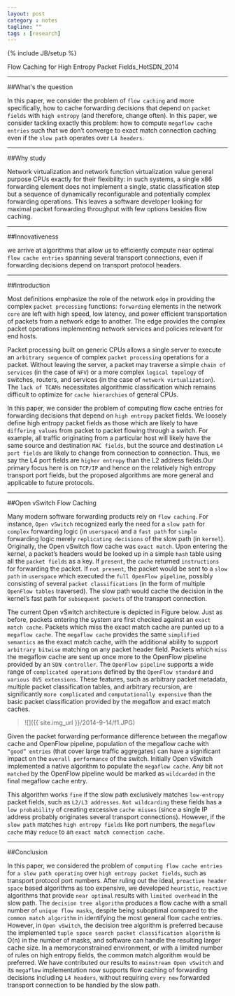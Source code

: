 ```yaml
---
layout: post
category : notes
tagline: ""
tags : [research]
---
```


{% include JB/setup %}

Flow Caching for High Entropy Packet Fields_HotSDN_2014

*****

##What's the question

In this paper, we consider the problem of `flow caching` and more specifically, how to cache forwarding decisions that depend on `packet fields` with `high entropy` (and therefore, change often). In this paper, we consider tackling exactly this problem: how to compute `megaflow cache entries` such that we don’t converge to exact match connection caching even if the `slow path` operates over `L4 headers`.

*****

##Why study

Network virtualization and network function virtualization value general purpose CPUs exactly for their flexibility: in such systems, a single x86 forwarding element does not implement a single, static classification step but a sequence of dynamically reconfigurable and potentially complex forwarding operations. This leaves a software developer looking for maximal packet forwarding throughput with few options besides flow caching. 

*****

##Innovativeness

we arrive at algorithms that allow us to efficiently compute near optimal `flow cache entries` spanning several transport connections, even if forwarding decisions depend on transport protocol headers. 

*****

##Introduction

Most definitions emphasize the role of the network `edge` in providing the complex `packet processing` functions: `forwarding` elements in the network `core` are left with high speed, low latency, and power efficient transportation of packets from a network edge to another. The edge provides the complex packet operations implementing network services and policies relevant for end hosts.

Packet processing built on generic CPUs allows a single server to execute an `arbitrary sequence` of complex `packet processing` operations for a packet. Without leaving the server, a packet may traverse a simple `chain of services` (in the case of `NFV`) or a more complex `logical topology` of switches, routers, and services (in the case of `network virtualization`). The `lack of TCAMs` necessitates algorithmic classification which remains difficult to optimize for `cache hierarchies` of general CPUs.

In this paper, we consider the problem of computing flow cache entries for forwarding decisions that depend on `high entropy` packet fields. We loosely define high entropy packet fields as those which are likely to have `differing values` from packet to packet flowing through a switch. For example, all traffic originating from a particular host will likely have the same source and destination `MAC fields`, but the source and destination `L4 port fields` are likely to change from connection to connection. Thus, we say the L4 port fields are `higher entropy` than the L2 address fields.Our primary focus here is on `TCP/IP` and hence on the relatively high entropy transport port fields, but the proposed algorithms are more general and applicable to future protocols.

*****

##Open vSwitch Flow Caching

Many modern software forwarding products rely on `flow caching`. For instance, `Open vSwitch` recognized early the need for a `slow path` for `complex` forwarding logic (in `userspace`) and a `fast path` for `simple` forwarding logic merely `replicating decisions` of the slow path (in `kernel`). Originally, the Open vSwitch flow cache was `exact match`. Upon entering the kernel, a packet’s headers would be looked up in a simple `hash` table using all the `packet fields` as a key. If `present`, the `cache` returned `instructions` for forwarding the packet. If `not present`, the packet would be sent to a `slow path` in `userspace` which executed the `full OpenFlow pipeline`, possibly consisting of several `packet classifications` (in the form of multiple `OpenFlow tables` traversed). The slow path would cache the decision in the kernel’s fast path for `subsequent packets` of the transport connection.

The current Open vSwitch architecture is depicted in Figure below. Just as before, packets entering the system are first checked against an `exact match cache`. Packets which miss the exact match cache are punted up to a `megaflow cache`. The `megaflow cache` provides the same `simplified semantics` as the exact match cache, with the additional ability to support `arbitrary bitwise` matching on any packet header field. Packets which `miss` the megaflow cache are sent up
once more to the OpenFlow pipeline provided by an `SDN controller`. The `OpenFlow pipeline` supports a wide range of `complicated operations` defined by the `OpenFlow standard` and `various OVS extensions`. These features, such as arbitrary packet metadata, multiple packet classification tables, and arbitrary recursion, are significantly `more complicated` and `computationally expensive` than the basic packet classification provided by the megaflow and exact
match caches.

>
>![]({{ site.img_url }}/2014-9-14/f1.JPG)
>

Given the packet forwarding performance difference between the megaflow cache and OpenFlow pipeline, population of the megaflow cache with `“good” entries` (that cover large traffic aggregates) can have a significant impact on the `overall performance` of the switch. Initially Open vSwitch implemented a native algorithm to populate the `megaflow cache`. Any bit `not matched` by the OpenFlow pipeline would be marked as `wildcarded` in the final megaflow cache entry.

This algorithm works `fine` if the slow path exclusively matches `low-entropy` packet fields, such as `L2/L3 addresses`. `Not wildcarding` these fields has a `low probability` of creating excessive `cache misses` (since a single IP address probably originates several transport connections). However, if the `slow path` matches `high entropy fields` like port numbers, the `megaflow cache` may `reduce` to an `exact match connection cache`.

*****

##Conclusion

In this paper, we considered the problem of `computing flow cache entries` for `a slow path operating` over `high entropy packet fields`, such as transport protocol port numbers. After ruling out the ideal, `proactive header space` based algorithms as too expensive, we developed `heuristic`, `reactive` algorithms that provide `near optimal` results with `limited overhead` in the slow path. The `decision tree algorithm` produces a flow cache with a small number of `unique flow masks`, despite being suboptimal compared to the `common match algorithm` in identifying the most general flow cache entries. However, in `Open vSwitch`, the decision tree algorithm is preferred because the implemented `tuple space search packet classification algorithm` is O(n) in the number of masks, and software can handle the resulting larger cache size. In a memoryconstrained environment, or with a limited number of rules on high entropy fields, the common match algorithm would be preferred. We have contributed our results to `mainstream Open vSwitch` and its `megaflow` implementation now supports flow caching of forwarding decisions including `L4 headers`, without requiring `every new` forwarded transport connection to be handled by the slow path.